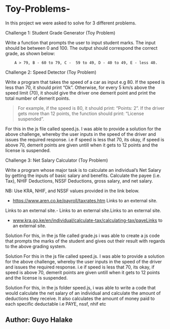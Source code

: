# Toy-Problems-
In this project we were asked to solve for 3 different problems.

Challenge 1: Student Grade Generator (Toy Problem)

Write a function that prompts the user to input student marks. The input should be between 0 and 100. The output should correspond the correct grade, as shown below: 

        A > 79, B - 60 to 79, C -  59 to 49, D - 40 to 49, E - less 40.


 

Challenge 2: Speed Detector (Toy Problem)

Write a program that takes the speed of a car as input e.g 80. If the speed is less than 70, it should print “Ok”. Otherwise, for every 5 km/s above the speed limit (70), it should give the driver one demerit point and print the total number of demerit points.

   > For example, if the speed is 80, it should print: “Points: 2”. If the driver gets more than 12 points, the function should print: “License suspended”.

For this in the js file called speed.js. I was able to provide a solution for the above challenge, whereby the user inputs in the speed of the driver and issues the required response. i.e if speed is less that 70, its okay, if speed is above 70, demerit points are given untill when it gets to 12 points and the license is suspended.
 

Challenge 3: Net Salary Calculator (Toy Problem)

Write a program whose major task is to calculate an individual’s Net Salary by getting the inputs of basic salary and benefits. Calculate the payee (i.e. Tax), NHIF Deductions, NSSF Deductions, gross salary, and net salary. 

NB: Use KRA, NHIF, and NSSF values provided in the link below.

- https://www.aren.co.ke/payroll/taxrates.htm Links to an external site.

Links to an external site.-  Links to an external site.Links to an external site.

- www.kra.go.ke/en/individual/calculate-tax/calculating-tax/payeLinks to an external site.


Solution
For this, in the js file called grade.js i was able to create a js code that prompts the marks of the student and gives out their result with regards to the above grading system.

Solution
For this in the js file called speed.js. I was able to provide a solution for the above challenge, whereby the user inputs in the speed of the driver and issues the required response. i.e if speed is less that 70, its okay, if speed is above 70, demerit points are given untill when it gets to 12 points and the license is suspended.

Solution
For this, in the js folder speed.js, i was able to write a code that would calculate the net salary of an individual and calculate the amount of deductions they receive. It also calculates the amount of money paid to each specific deductable i.e PAYE, nssf, nhif etc

## Author: Guyo Halake